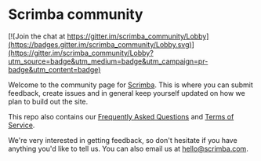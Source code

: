 # Scrimba community

[![Join the chat at https://gitter.im/scrimba_community/Lobby](https://badges.gitter.im/scrimba_community/Lobby.svg)](https://gitter.im/scrimba_community/Lobby?utm_source=badge&utm_medium=badge&utm_campaign=pr-badge&utm_content=badge)

Welcome to the community page for [Scrimba](https://scrimba.com/). This is where you can submit feedback, create issues and in general keep yourself updated on how we plan to build out the site. 

This repo also contains our [Frequently Asked Questions](https://github.com/scrimba/community/blob/master/FAQ.md) and [Terms of Service](https://github.com/scrimba/community/blob/master/TERMS.md).

We're very interested in getting feedback, so don't hesitate if you have anything you'd like to tell us. You can also email us at hello@scrimba.com.
